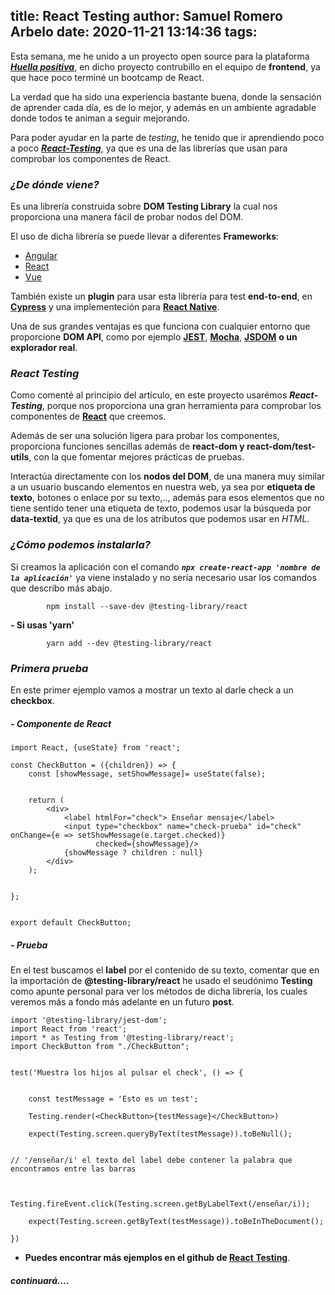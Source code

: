 title: React Testing
author: Samuel Romero Arbelo
date: 2020-11-21 13:14:36
tags:
---
Esta semana, me he unido a un proyecto open source para la plataforma [***Huella positiva***](https://huellapositiva.com/), en dicho proyecto contrubillo en el equipo de **frontend**, ya que hace poco terminé un bootcamp de React.

La verdad que ha sido una experiencia bastante buena, donde la sensación de aprender cada día, es de lo mejor, y además en un ambiente agradable donde todos te animan a seguir mejorando.

Para poder ayudar en la parte de *testing*, he tenido que ir aprendiendo poco a poco [***React-Testing***](https://testing-library.com/docs/react-testing-library/intro), ya que es una de las librerías que usan para comprobar los componentes de React.


### ***¿De dónde viene?***

Es una librería construida sobre **DOM Testing Library** la cual nos proporciona una manera fácil de probar nodos del DOM. 

El uso de dicha librería se puede llevar a diferentes **Frameworks**:

   * [Angular](https://testing-library.com/docs/angular-testing-library/intro/)
   * [React](https://testing-library.com/docs/react-testing-library/intro/)
   * [Vue](https://testing-library.com/docs/vue-testing-library/intro/)

También existe un **plugin** para usar esta librería para test **end-to-end**, en [**Cypress**](https://testing-library.com/docs/cypress-testing-library/intro/) y una implementeción para [**React Native**](https://testing-library.com/docs/react-native-testing-library/intro/).

Una de sus grandes ventajas es que funciona con cualquier entorno que proporcione **DOM API**, como por ejemplo [**JEST**](https://jestjs.io/), [**Mocha**](https://mochajs.org/), [**JSDOM**](https://github.com/jsdom/jsdom) **o un explorador real**.

### ***React Testing***

Como comenté al principio del artículo, en este proyecto usarémos ***React-Testing***, porque nos proporciona una gran herramienta para comprobar los componentes de [**React**](https://react-bootstrap.github.io/) que creemos. 

Además de ser una solución ligera para probar los componentes, proporciona funciones sencillas además de **react-dom y react-dom/test-utils**, con la que fomentar mejores prácticas de pruebas.

Interactúa directamente con los **nodos del DOM**, de una manera muy similar a un usuario buscando elementos en nuestra web, ya sea por **etiqueta de texto**, botones o enlace por su texto,.., además para esos elementos que no tiene sentido tener una etiqueta de texto, podemos usar la búsqueda por **data-textid**, ya que es una de los atributos que podemos usar en *HTML*.

### ***¿Cómo podemos instalarla?***

Si creamos la aplicación con el comando ***`npx create-react-app 'nombre de la aplicación'`*** ya viene instalado y no sería necesario usar los comandos que describo más abajo.



	 		npm install --save-dev @testing-library/react

**- Si usas 'yarn'**

			yarn add --dev @testing-library/react


### ***Primera prueba***


En este primer ejemplo vamos a mostrar un texto al darle check a un **checkbox**.

##### - Componente de React
```
import React, {useState} from 'react';

const CheckButton = ({children}) => {
    const [showMessage, setShowMessage]= useState(false);


    return (
        <div>
            <label htmlFor="check"> Enseñar mensaje</label>
            <input type="checkbox" name="check-prueba" id="check" onChange={e => setShowMessage(e.target.checked)}
                   checked={showMessage}/>
            {showMessage ? children : null}
        </div>
    );


};


export default CheckButton;
```

##### - Prueba

En el test buscamos el **label** por el contenido de su texto, comentar que en la importación de **@testing-library/react** he usado el seudónimo **Testing** como apunte personal para ver los métodos de dicha librería, los cuales veremos más a fondo más adelante en un futuro **post**.

```
import '@testing-library/jest-dom';
import React from 'react';
import * as Testing from '@testing-library/react';
import CheckButton from "./CheckButton";


test('Muestra los hijos al pulsar el check', () => {


    const testMessage = 'Esto es un test';

    Testing.render(<CheckButton>{testMessage}</CheckButton>)

    expect(Testing.screen.queryByText(testMessage)).toBeNull();


// '/enseñar/i' el texto del label debe contener la palabra que encontramos entre las barras


    Testing.fireEvent.click(Testing.screen.getByLabelText(/enseñar/i));

    expect(Testing.screen.getByText(testMessage)).toBeInTheDocument();

})
```

 -  **Puedes encontrar más ejemplos en el github de [React Testing](https://github.com/testing-library/react-testing-library#basic-example)**.

##### **continuará....**
